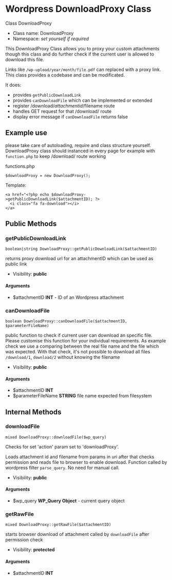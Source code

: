 Wordpress DownloadProxy Class
===============

Class DownloadProxy


* Class name: DownloadProxy
* Namespace: *set yourself if required* 

This DownloadProxy Class allows you to proxy your custom attachments though this class
and do further check if the current user is allowed to download this file.

Links like `/wp-upload/year/month/file.pdf` can replaced with a proxy link.
This class provides a codebase and can be modificated.

It does:
- provides `getPublicDownloadLink` 
- provides `canDownloadFile` which can be implemented or extended
- register /download/$attachmentid/$filename route
- handles GET request for that /download/ route
- display error message if `canDownloadFile` returns false

Example use 
-------
please take care of autoloading, require and class structure yourself.
DownloadProxy class should instanced in every page for example with `function.php`
to keep /download/ route working

functions.php
```
$downloadProxy = new DownloadProxy();
```

Template:

``` 
<a href="<?php echo $downloadProxy->getPublicDownloadLink($attachmentID); ?>
  <i class="fa fa-download"></i>
</a>
```


Public Methods
-------


### getPublicDownloadLink

    boolean|string DownloadProxy::getPublicDownloadLink($attachmentID)

returns proxy download url for an attachmentID
which can be used as public link



* Visibility: **public**


#### Arguments
* $attachmentID **INT** - ID of an Wordpress attachment


### canDownloadFile

    boolean DownloadProxy::canDownloadFile($attachmentID, $parameterFileName)

public function to check if current user can download an specific file.
Please customise this function for your individual requirements.
As example check we use a comparing between the real file name and the file which was expected.
With that check, it's not possible to download all files `/download/1`, `download/2` without knowing the filename


* Visibility: **public**


#### Arguments
* $attachmentID **INT**
* $parameterFileName **STRING** file name expected from filesystem


Internal Methods
-------

### downloadFile

    mixed DownloadProxy::downloadFile($wp_query)

Checks for set 'action' param set to 'downloadProxy'.

Loads attachment id and filename from params in uri
after that checks permission and reads file to browser to enable download.
Function called by wordpress filter `parse_query`. No need for manual call.

* Visibility: **public**


#### Arguments
* $wp_query **WP_Query Object** -  current query object



### getRawFile

    mixed DownloadProxy::getRawFile($attachmentID)

starts browser download of attachment called by `downloadFile` after permission check


* Visibility: **protected**


#### Arguments
* $attachmentID **INT**


